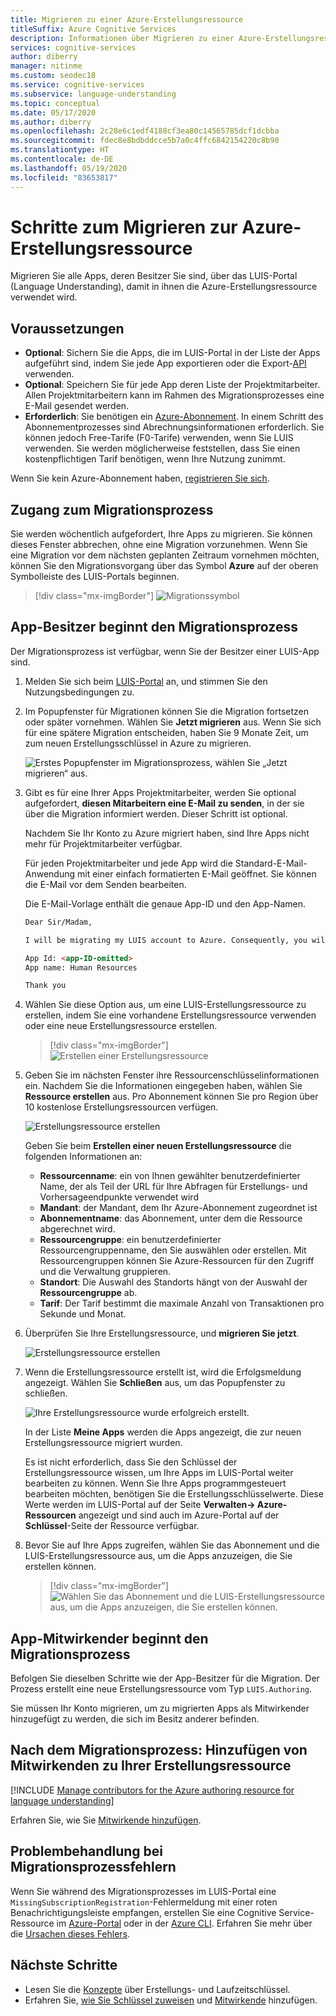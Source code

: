 ```yaml
---
title: Migrieren zu einer Azure-Erstellungsressource
titleSuffix: Azure Cognitive Services
description: Informationen über Migrieren zu einer Azure-Erstellungsressource
services: cognitive-services
author: diberry
manager: nitinme
ms.custom: seodec18
ms.service: cognitive-services
ms.subservice: language-understanding
ms.topic: conceptual
ms.date: 05/17/2020
ms.author: diberry
ms.openlocfilehash: 2c28e6c1edf4188cf3ea80c14565785dcf1dcbba
ms.sourcegitcommit: fdec8e8bdbddcce5b7a0c4ffc6842154220c8b90
ms.translationtype: HT
ms.contentlocale: de-DE
ms.lasthandoff: 05/19/2020
ms.locfileid: "83653817"
---
```

# <a name="steps-to-migrate-to-the-azure-authoring-resource"></a>Schritte zum Migrieren zur Azure-Erstellungsressource

Migrieren Sie alle Apps, deren Besitzer Sie sind, über das LUIS-Portal (Language Understanding), damit in ihnen die Azure-Erstellungsressource verwendet wird.

## <a name="prerequisites"></a>Voraussetzungen

* **Optional**: Sichern Sie die Apps, die im LUIS-Portal in der Liste der Apps aufgeführt sind, indem Sie jede App exportieren oder die Export-[API](https://westus.dev.cognitive.microsoft.com/docs/services/5890b47c39e2bb17b84a55ff/operations/5890b47c39e2bb052c5b9c40) verwenden.
* **Optional**: Speichern Sie für jede App deren Liste der Projektmitarbeiter. Allen Projektmitarbeitern kann im Rahmen des Migrationsprozesses eine E-Mail gesendet werden.
* **Erforderlich**: Sie benötigen ein [Azure-Abonnement](https://azure.microsoft.com/free/). In einem Schritt des Abonnementprozesses sind Abrechnungsinformationen erforderlich. Sie können jedoch Free-Tarife (F0-Tarife) verwenden, wenn Sie LUIS verwenden. Sie werden möglicherweise feststellen, dass Sie einen kostenpflichtigen Tarif benötigen, wenn Ihre Nutzung zunimmt.

Wenn Sie kein Azure-Abonnement haben, [registrieren Sie sich](https://azure.microsoft.com/free/).

## <a name="access-the-migration-process"></a>Zugang zum Migrationsprozess

Sie werden wöchentlich aufgefordert, Ihre Apps zu migrieren. Sie können dieses Fenster abbrechen, ohne eine Migration vorzunehmen. Wenn Sie eine Migration vor dem nächsten geplanten Zeitraum vornehmen möchten, können Sie den Migrationsvorgang über das Symbol **Azure** auf der oberen Symbolleiste des LUIS-Portals beginnen.

> [!div class="mx-imgBorder"]
> ![Migrationssymbol](./media/migrate-authoring-key/migration-button.png)

## <a name="app-owner-begins-the-migration-process"></a>App-Besitzer beginnt den Migrationsprozess

Der Migrationsprozess ist verfügbar, wenn Sie der Besitzer einer LUIS-App sind.

1. Melden Sie sich beim [LUIS-Portal](https://www.luis.ai) an, und stimmen Sie den Nutzungsbedingungen zu.
1. Im Popupfenster für Migrationen können Sie die Migration fortsetzen oder später vornehmen. Wählen Sie **Jetzt migrieren** aus. Wenn Sie sich für eine spätere Migration entscheiden, haben Sie 9 Monate Zeit, um zum neuen Erstellungsschlüssel in Azure zu migrieren.

    ![Erstes Popupfenster im Migrationsprozess, wählen Sie „Jetzt migrieren“ aus.](./media/migrate-authoring-key/migrate-now.png)

1. Gibt es für eine Ihrer Apps Projektmitarbeiter, werden Sie optional aufgefordert, **diesen Mitarbeitern eine E-Mail zu senden**, in der sie über die Migration informiert werden. Dieser Schritt ist optional.

    Nachdem Sie Ihr Konto zu Azure migriert haben, sind Ihre Apps nicht mehr für Projektmitarbeiter verfügbar.

    Für jeden Projektmitarbeiter und jede App wird die Standard-E-Mail-Anwendung mit einer einfach formatierten E-Mail geöffnet. Sie können die E-Mail vor dem Senden bearbeiten.

    Die E-Mail-Vorlage enthält die genaue App-ID und den App-Namen.

    ```html
    Dear Sir/Madam,

    I will be migrating my LUIS account to Azure. Consequently, you will no longer have access to the following app:

    App Id: <app-ID-omitted>
    App name: Human Resources

    Thank you
    ```

1. Wählen Sie diese Option aus, um eine LUIS-Erstellungsressource zu erstellen, indem Sie eine vorhandene Erstellungsressource verwenden oder eine neue Erstellungsressource erstellen.

    > [!div class="mx-imgBorder"]
    > ![Erstellen einer Erstellungsressource](./media/migrate-authoring-key/choose-existing-authoring-resource.png)

1. Geben Sie im nächsten Fenster ihre Ressourcenschlüsselinformationen ein. Nachdem Sie die Informationen eingegeben haben, wählen Sie **Ressource erstellen** aus. Pro Abonnement können Sie pro Region über 10 kostenlose Erstellungsressourcen verfügen.

    ![Erstellungsressource erstellen](./media/migrate-authoring-key/choose-authoring-resource-form.png)

    Geben Sie beim **Erstellen einer neuen Erstellungsressource** die folgenden Informationen an:

    * **Ressourcenname**: ein von Ihnen gewählter benutzerdefinierter Name, der als Teil der URL für Ihre Abfragen für Erstellungs- und Vorhersageendpunkte verwendet wird
    * **Mandant**: der Mandant, dem Ihr Azure-Abonnement zugeordnet ist
    * **Abonnementname**: das Abonnement, unter dem die Ressource abgerechnet wird.
    * **Ressourcengruppe**: ein benutzerdefinierter Ressourcengruppenname, den Sie auswählen oder erstellen. Mit Ressourcengruppen können Sie Azure-Ressourcen für den Zugriff und die Verwaltung gruppieren.
    * **Standort**: Die Auswahl des Standorts hängt von der Auswahl der **Ressourcengruppe** ab.
    * **Tarif**: Der Tarif bestimmt die maximale Anzahl von Transaktionen pro Sekunde und Monat.

1. Überprüfen Sie Ihre Erstellungsressource, und **migrieren Sie jetzt**.

    ![Erstellungsressource erstellen](./media/migrate-authoring-key/choose-authoring-resource-and-migrate.png)

1. Wenn die Erstellungsressource erstellt ist, wird die Erfolgsmeldung angezeigt. Wählen Sie **Schließen** aus, um das Popupfenster zu schließen.

    ![Ihre Erstellungsressource wurde erfolgreich erstellt.](./media/migrate-authoring-key/migration-success.png)

    In der Liste **Meine Apps** werden die Apps angezeigt, die zur neuen Erstellungsressource migriert wurden.

    Es ist nicht erforderlich, dass Sie den Schlüssel der Erstellungsressource wissen, um Ihre Apps im LUIS-Portal weiter bearbeiten zu können. Wenn Sie Ihre Apps programmgesteuert bearbeiten möchten, benötigen Sie die Erstellungsschlüsselwerte. Diese Werte werden im LUIS-Portal auf der Seite **Verwalten-> Azure-Ressourcen** angezeigt und sind auch im Azure-Portal auf der **Schlüssel**-Seite der Ressource verfügbar.

1. Bevor Sie auf Ihre Apps zugreifen, wählen Sie das Abonnement und die LUIS-Erstellungsressource aus, um die Apps anzuzeigen, die Sie erstellen können.

    > [!div class="mx-imgBorder"]
    > ![Wählen Sie das Abonnement und die LUIS-Erstellungsressource aus, um die Apps anzuzeigen, die Sie erstellen können.](./media/create-app-in-portal-select-subscription-luis-resource.png)

## <a name="app-contributor-begins-the-migration-process"></a>App-Mitwirkender beginnt den Migrationsprozess

Befolgen Sie dieselben Schritte wie der App-Besitzer für die Migration. Der Prozess erstellt eine neue Erstellungsressource vom Typ `LUIS.Authoring`.

Sie müssen Ihr Konto migrieren, um zu migrierten Apps als Mitwirkender hinzugefügt zu werden, die sich im Besitz anderer befinden.

## <a name="after-the-migration-process-add-contributors-to-your-authoring-resource"></a>Nach dem Migrationsprozess: Hinzufügen von Mitwirkenden zu Ihrer Erstellungsressource

[!INCLUDE [Manage contributors for the Azure authoring resource for language understanding](./includes/manage-contributors-authoring-resource.md)]

Erfahren Sie, wie Sie [Mitwirkende hinzufügen](luis-how-to-collaborate.md).

## <a name="troubleshooting-errors-with-the-migration-process"></a>Problembehandlung bei Migrationsprozessfehlern

Wenn Sie während des Migrationsprozesses im LUIS-Portal eine `MissingSubscriptionRegistration`-Fehlermeldung mit einer roten Benachrichtigungsleiste empfangen, erstellen Sie eine Cognitive Service-Ressource im [Azure-Portal](luis-how-to-azure-subscription.md#create-resources-in-the-azure-portal) oder in der [Azure CLI](luis-how-to-azure-subscription.md#create-resources-in-azure-cli). Erfahren Sie mehr über die [Ursachen dieses Fehlers](../../azure-resource-manager/templates/error-register-resource-provider.md#cause).

## <a name="next-steps"></a>Nächste Schritte


* Lesen Sie die [Konzepte](luis-concept-keys.md) über Erstellungs- und Laufzeitschlüssel.
* Erfahren Sie, [wie Sie Schlüssel zuweisen](luis-how-to-azure-subscription.md) und [Mitwirkende](luis-how-to-collaborate.md) hinzufügen.
